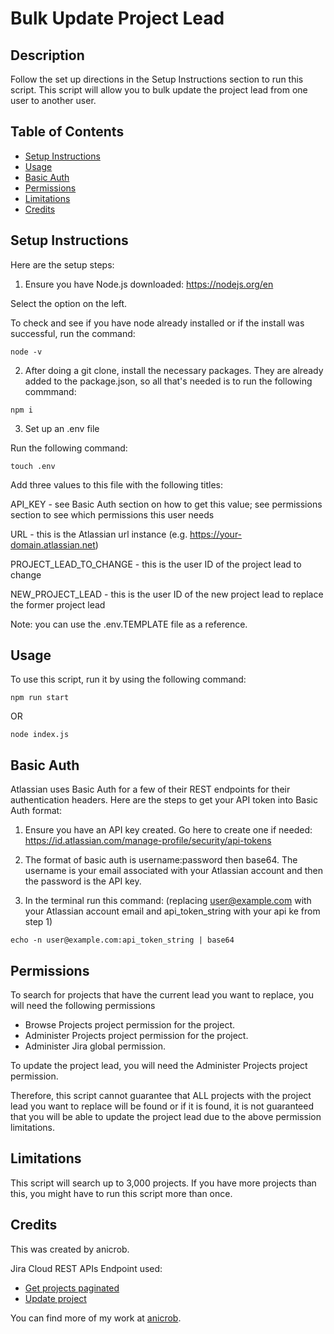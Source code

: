 # Bulk Update Project Lead


## Description

Follow the set up directions in the Setup Instructions section to run this script. This script will allow you to bulk update the project lead from one user to another user.

## Table of Contents
* [Setup Instructions](#setup-instructions)
* [Usage](#usage)
* [Basic Auth](#basic-auth)
* [Permissions](#permissions)
* [Limitations](#limitations)
* [Credits](#credits)


## Setup Instructions

Here are the setup steps:

1. Ensure you have Node.js downloaded: https://nodejs.org/en 

Select the option on the left. 

To check and see if you have node already installed or if the install was successful, run the command:

~~~
node -v
~~~

2. After doing a git clone, install the necessary packages. They are already added to the package.json, so all that's needed is to run the following commmand:
~~~
npm i
~~~

3. Set up an .env file

Run the following command:
~~~
touch .env
~~~

Add three values to this file with the following titles:

API_KEY - see Basic Auth section on how to get this value; see permissions section to see which permissions this user needs

URL - this is the Atlassian url instance (e.g. https://your-domain.atlassian.net)

PROJECT_LEAD_TO_CHANGE - this is the user ID of the project lead to change

NEW_PROJECT_LEAD - this is the user ID of the new project lead to replace the former project lead

Note: you can use the .env.TEMPLATE file as a reference.

## Usage

To use this script, run it by using the following command:

~~~
npm run start
~~~

OR

~~~
node index.js
~~~

## Basic Auth

Atlassian uses Basic Auth for a few of their REST endpoints for their authentication headers. Here are the steps to get your API token into Basic Auth format:

1. Ensure you have an API key created. Go here to create one if needed: https://id.atlassian.com/manage-profile/security/api-tokens

2. The format of basic auth is username:password then base64. The username is your email associated with your Atlassian account and then the password is the API key.

3. In the terminal run this command: (replacing user@example.com with your Atlassian account email and api_token_string with your api ke from step 1)

~~~
echo -n user@example.com:api_token_string | base64
~~~

## Permissions 

To search for projects that have the current lead you want to replace, you will need the following permissions
- Browse Projects project permission for the project.
- Administer Projects project permission for the project.
- Administer Jira global permission.

To update the project lead, you will need the Administer Projects project permission. 

Therefore, this script cannot guarantee that ALL projects with the project lead you want to replace will be found or if it is found, it is not guaranteed that you will be able to update the project lead due to the above permission limitations.

## Limitations

This script will search up to 3,000 projects. If you have more projects than this, you might have to run this script more than once.

## Credits

This was created by anicrob. 

Jira Cloud REST APIs Endpoint used: 
- [Get projects paginated](https://developer.atlassian.com/cloud/jira/platform/rest/v3/api-group-projects/#api-rest-api-3-project-search-get)
- [Update project](https://developer.atlassian.com/cloud/jira/platform/rest/v3/api-group-projects/#api-rest-api-3-project-projectidorkey-put)


You can find more of my work at [anicrob](https://github.com/anicrob).

